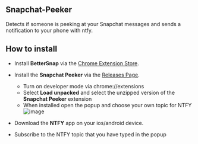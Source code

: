 ## Snapchat-Peeker
Detects if someone is peeking at your Snapchat messages and sends a notification to your phone with ntfy.

## How to install

- Install **BetterSnap** via the [Chrome Extension Store](https://chrome.google.com/webstore/detail/better-snapchat/bomphfefmmkghdkkpjdafehnmfpifook).
- Install the **Snapchat Peeker** via the [Releases Page](https://github.com/DaintyDust/Snapchat-Peeker/releases).
  - Turn on developer mode via chrome://extensions
  - Select **Load unpacked** and select the unzipped version of the **Snapchat Peeker** extension
  - When installed open the popup and choose your own topic for NTFY ![image](https://github.com/user-attachments/assets/477a4618-6b3c-4240-86d6-4389ccb48e85)
    

- Download the **NTFY** app on your ios/android device.
- Subscribe to the NTFY topic that you have typed in the popup


